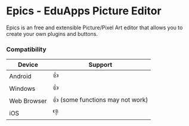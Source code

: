 # Epics - EduApps Picture Editor
Epics is an free and extensible Picture/Pixel Art
editor that allows you to create your own plugins
and buttons.

### Compatibility
|Device|Support|
|-|-|
|Android|:thumbsup:|
|Windows|:thumbsup:|
|Web Browser|:thumbsup: (some functions may not work)|
|iOS|:thumbsdown:|
